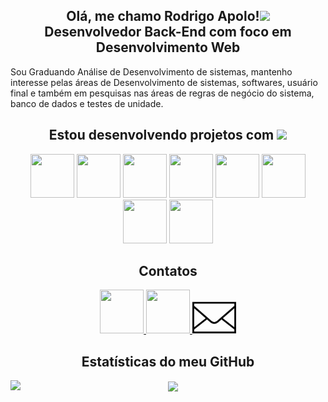 <div align="center">
  
## Olá, me chamo Rodrigo Apolo!<img src = "https://raw.githubusercontent.com/MartinHeinz/MartinHeinz/master/wave.gif" width = 50px> <br/> Desenvolvedor Back-End com foco em Desenvolvimento Web 

<!--<img src="https://user-images.githubusercontent.com/70405959/159364625-09577394-fd15-4325-b854-07f17c97cf6a.png" width="300" height="400"/>-->

 </div>


Sou Graduando Análise de Desenvolvimento de sistemas, mantenho interesse pelas áreas de Desenvolvimento de sistemas, softwares,  usuário final e também em pesquisas nas áreas de regras de negócio do sistema, banco de dados e testes de unidade.



<div align="center">

## Estou desenvolvendo projetos com  <img src = "https://media2.giphy.com/media/QssGEmpkyEOhBCb7e1/giphy.gif?cid=ecf05e47a0n3gi1bfqntqmob8g9aid1oyj2wr3ds3mg700bl&rid=giphy.gif" width = 50px> </h2>

<img width="70" height="70" src="https://cdn.jsdelivr.net/gh/devicons/devicon/icons/java/java-original.svg"/>
<img width="70" height="70" src="https://cdn.jsdelivr.net/gh/devicons/devicon/icons/linux/linux-original.svg" />
<img width="70" height="70" src="https://cdn.jsdelivr.net/gh/devicons/devicon/icons/mysql/mysql-original-wordmark.svg"/>
<img width="70" height="70" src="https://cdn.jsdelivr.net/gh/devicons/devicon/icons/spring/spring-original-wordmark.svg"/>
<img width="70" height="70" src="https://cdn.jsdelivr.net/gh/devicons/devicon/icons/html5/html5-original.svg"/>
<img width="70" height="70" src="https://cdn.jsdelivr.net/gh/devicons/devicon/icons/css3/css3-original.svg"/>
<img width="70" height="70" src="https://cdn.jsdelivr.net/gh/devicons/devicon/icons/git/git-original-wordmark.svg"/>
<img width="70" height="70" src="https://cdn.jsdelivr.net/gh/devicons/devicon/icons/php/php-original.svg" />
          
<br/>

## Contatos

<a href="https://www.linkedin.com/in/rodrigo-apolo/" target="_blank">
<img width="70" height="70"  src="https://cdn.jsdelivr.net/gh/devicons/devicon/icons/linkedin/linkedin-original.svg"/>
</a>  

<a href = "https://www.github.com/rodrigoapolo" target="_blank">
<img width="70" height="70" src="https://camo.githubusercontent.com/18a2fa2ff29bbb86a86819ec50536c3c38bc9fc0ca6b3d17ef48eaf50ea34983/68747470733a2f2f6d65646961312e67697068792e636f6d2f6d656469612f6475334a336358797a686a3735494f6776412f67697068792e6769663f6369643d65636630356534377832673033346939707a77747a7a7364337867673277396e723934743474666c6262676f33303038267269643d67697068792e676966"/>
</a>

<a href="mailto:rodrigoapolodev@gmail.com">
<img width="70" height="70"  src="img/gif-email.gif"/>
</a> 

<h2 align="center"> Estatísticas do meu GitHub </h2>

<a href="https://github.com/anuraghazra/github-readme-stats">
<img align="left" src="https://github-readme-stats.vercel.app/api?username=rodrigoapolo&count_private=true&show_icons=true&theme=algolia" />
</a>
<a href="https://github.com/anuraghazra/convoychat">
<img align="center" src="https://github-readme-stats.vercel.app/api/top-langs/?username=rodrigoapolo&theme=algolia&count_private=true" />
</a>
</div>

<!-- ![Snake animation](https://github.com/rodrigoapolo/rodrigoapolo/blob/output/github-contribution-grid-snake.svg)-->
